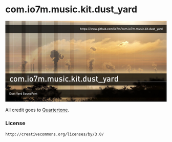 com.io7m.music.kit.dust_yard
===

![dust_yard](./src/site/resources/com.io7m.music.kit.dust_yard.jpg?raw=true)

All credit goes to [Quartertone](https://freesound.org/people/quartertone/).

### License

```
http://creativecommons.org/licenses/by/3.0/
```
